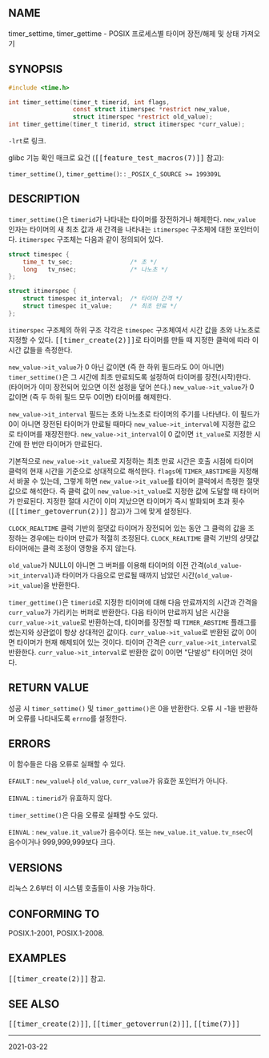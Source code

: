 ## NAME

timer_settime, timer_gettime - POSIX 프로세스별 타이머 장전/해제 및 상태 가져오기

## SYNOPSIS

```c
#include <time.h>

int timer_settime(timer_t timerid, int flags,
                  const struct itimerspec *restrict new_value,
                  struct itimerspec *restrict old_value);
int timer_gettime(timer_t timerid, struct itimerspec *curr_value);
```

`-lrt`로 링크.

glibc 기능 확인 매크로 요건 (<tt>[[feature_test_macros(7)]]</tt> 참고):

`timer_settime()`, `timer_gettime()`:
:   `_POSIX_C_SOURCE >= 199309L`

## DESCRIPTION

`timer_settime()`은 `timerid`가 나타내는 타이머를 장전하거나 해제한다. `new_value` 인자는 타이머의 새 최초 값과 새 간격을 나타내는 `itimerspec` 구조체에 대한 포인터이다. `itimerspec` 구조체는 다음과 같이 정의되어 있다.

```c
struct timespec {
    time_t tv_sec;                /* 초 */
    long   tv_nsec;               /* 나노초 */
};

struct itimerspec {
    struct timespec it_interval;  /* 타이머 간격 */
    struct timespec it_value;     /* 최초 만료 */
};
```

`itimerspec` 구조체의 하위 구조 각각은 `timespec` 구조체여서 시간 값을 초와 나노초로 지정할 수 있다. <tt>[[timer_create(2)]]</tt>로 타이머를 만들 때 지정한 클럭에 따라 이 시간 값들을 측정한다.

`new_value->it_value`가 0 아닌 값이면 (즉 한 하위 필드라도 0이 아니면) `timer_settime()`은 그 시간에 최초 만료되도록 설정하여 타이머를 장전(시작)한다. (타이머가 이미 장전되어 있으면 이전 설정을 덮어 쓴다.) `new_value->it_value`가 0 값이면 (즉 두 하위 필드 모두 0이면) 타이머를 해제한다.

`new_value->it_interval` 필드는 초와 나노초로 타이머의 주기를 나타낸다. 이 필드가 0이 아니면 장전된 타이머가 만료될 때마다 `new_value->it_interval`에 지정한 값으로 타이머를 재장전한다. `new_value->it_interval`이 0 값이면 `it_value`로 지정한 시간에 한 번만 타이머가 만료된다.

기본적으로 `new_value->it_value`로 지정하는 최초 만료 시간은 호출 시점에 타이머 클럭의 현재 시간을 기준으로 상대적으로 해석한다. `flags`에 `TIMER_ABSTIME`을 지정해서 바꿀 수 있는데, 그렇게 하면 `new_value->it_value`를 타이머 클럭에서 측정한 절댓값으로 해석한다. 즉 클럭 값이 `new_value->it_value`로 지정한 값에 도달할 때 타이머가 만료된다. 지정한 절대 시간이 이미 지났으면 타이머가 즉시 발화되며 초과 횟수(<tt>[[timer_getoverrun(2)]]</tt> 참고)가 그에 맞게 설정된다.

`CLOCK_REALTIME` 클럭 기반의 절댓값 타이머가 장전되어 있는 동안 그 클럭의 값을 조정하는 경우에는 타이머 만료가 적절히 조정된다. `CLOCK_REALTIME` 클럭 기반의 상댓값 타이머에는 클럭 조정이 영향을 주지 않는다.

`old_value`가 NULL이 아니면 그 버퍼를 이용해 타이머의 이전 간격(`old_value->it_interval`)과 타이머가 다음으로 만료될 때까지 남았던 시간(`old_value->it_value`)을 반환한다.

`timer_gettime()`은 `timerid`로 지정한 타이머에 대해 다음 만료까지의 시간과 간격을 `curr_value`가 가리키는 버퍼로 반환한다. 다음 타이머 만료까지 남은 시간을 `curr_value->it_value`로 반환하는데, 타이머를 장전할 때 `TIMER_ABSTIME` 플래그를 썼는지와 상관없이 항상 상대적인 값이다. `curr_value->it_value`로 반환된 값이 0이면 타이머가 현재 해제되어 있는 것이다. 타이머 간격은 `curr_value->it_interval`로 반환한다. `curr_value->it_interval`로 반환한 값이 0이면 "단발성" 타이머인 것이다.

## RETURN VALUE

성공 시 `timer_settime()` 및 `timer_gettime()`은 0을 반환한다. 오류 시 -1을 반환하며 오류를 나타내도록 `errno`를 설정한다.

## ERRORS

이 함수들은 다음 오류로 실패할 수 있다.

`EFAULT`
:   `new_value`나 `old_value`, `curr_value`가 유효한 포인터가 아니다.

`EINVAL`
:   `timerid`가 유효하지 않다.

`timer_settime()`은 다음 오류로 실패할 수도 있다.

`EINVAL`
:   `new_value.it_value`가 음수이다. 또는 `new_value.it_value.tv_nsec`이 음수이거나 999,999,999보다 크다.

## VERSIONS

리눅스 2.6부터 이 시스템 호출들이 사용 가능하다.

## CONFORMING TO

POSIX.1-2001, POSIX.1-2008.

## EXAMPLES

<tt>[[timer_create(2)]]</tt> 참고.

## SEE ALSO

<tt>[[timer_create(2)]]</tt>, <tt>[[timer_getoverrun(2)]]</tt>, <tt>[[time(7)]]</tt>

----

2021-03-22
